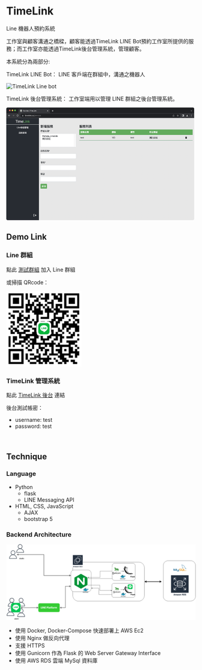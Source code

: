 # TimeLink

Line 機器人預約系統

工作室與顧客溝通之橋樑，顧客能透過TimeLink LINE Bot預約工作室所提供的服務；而工作室亦能透過TimeLink後台管理系統，管理顧客。

本系統分為兩部分:

TimeLink LINE Bot： LINE 客戶端在群組中，溝通之機器人

![TimeLink Line bot](./img/demo_bot.gif)

TimeLink 後台管理系統： 工作室端用以管理 LINE 群組之後台管理系統。

<img src="./img/demo_web.png" alt="TimeLink Web" width="500" height="300">

<br>

## Demo Link

### Line 群組

點此 [測試群組](https://line.me/ti/g/AkOrb1nN4N) 加入 Line 群組

或掃描 QRcode：

<img src="./img/test_group_qr.JPG" alt="Group QRcode" width="200" height="200">

### TimeLink 管理系統

點此 [TimeLink 後台](https://timelink.cc) 連結

後台測試帳密：

-   username: test
-   password: test

<br>

## Technique

### Language

-   Python
    -   flask
    -   LINE Messaging API
-   HTML, CSS, JavaScript
    -   AJAX
    -   bootstrap 5

### Backend Architecture

<img src="./img/Backend_Architecture.png" alt="Backend Architecture" >

-   使用 Docker, Docker-Compose 快速部署上 AWS Ec2
-   使用 Nginx 做反向代理
-   支援 HTTPS
-   使用 Gunicorn 作為 Flask 的 Web Server Gateway Interface
-   使用 AWS RDS 雲端 MySql 資料庫
